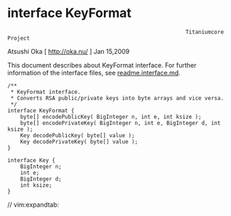 
# interface KeyFormat

                                                            Titaniumcore Project

Atsushi Oka [ http://oka.nu/ ]                                      Jan 15,2009

This document describes about KeyFormat interface. 
For further information of the interface files, see [readme.interface.md](readme.interface.md).

```c_cpp
/**
 * KeyFormat interface.
 * Converts RSA public/private keys into byte arrays and vice versa.
 */
interface KeyFormat {
    byte[] encodePublicKey( BigInteger n, int e, int ksize );
    byte[] encodePrivateKey( BigInteger n, int e, BigInteger d, int ksize );
    Key decodePublicKey( byte[] value );
    Key decodePrivateKey( byte[] value );
}

interface Key {
    BigInteger n;
    int e;
    BigInteger d;
    int ksize;
}
```

// vim:expandtab:
